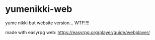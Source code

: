 # yumenikki-web
yume nikki but website version... WTF!!!!

made with easyrpg web: https://easyrpg.org/player/guide/webplayer/
